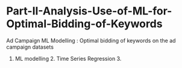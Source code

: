 # Part-II-Analysis-Use-of-ML-for-Optimal-Bidding-of-Keywords
Ad Campaign ML Modelling : Optimal bidding of keywords on the ad campaign datasets 
1. ML modelling 2. Time Series Regression 3. 
